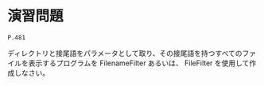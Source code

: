
演習問題
========

`P.481`

ディレクトリと接尾語をパラメータとして取り、その接尾語を持つすべてのファイルを表示するプログラムを FilenameFilter あるいは、 FileFilter を使用して作成しなさい。 
